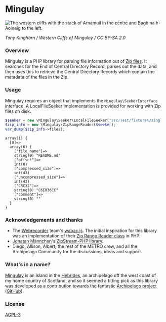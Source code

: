 # Mingulay
![The western cliffs with the stack of Arnamuil in the centre and Bagh na h-Aoineig to the left.](https://upload.wikimedia.org/wikipedia/commons/6/68/Western_cliffs_of_Mingulay.jpg "Western cliffs of Mingulay")

*Tony Kinghorn / Western Cliffs of Mingulay / CC BY-SA 2.0*

### Overview
Mingulay is a PHP library for parsing file information out of [Zip files](https://en.wikipedia.org/wiki/ZIP_(file_format)).
It searches for the End of Central Directory Record, parses out the data, and then uses this to retrieve the Central Directory Records which contain the metadata of the files in the Zip.

### Usage
Mingulay requires an object that implements the `Mingulay\SeekerInterface` interface. A LocalFileSeeker implementation is provided for working with Zip files on disk.

```php
$seeker = new \Mingulay\Seeker\LocalFileSeeker("src/Test/fixtures/single-file.zip");
$zip_info = new \Mingulay\ZipRangeReader($seeker);
var_dump($zip_info->files);
```
```
array(1) {
  [0]=>
  array(6) {
    ["file_name"]=>
    string(9) "README.md"
    ["offset"]=>
    int(0)
    ["compressed_size"]=>
    int(43)
    ["uncompressed_size"]=>
    int(43)
    ["CRC32"]=>
    string(8) "C6E036CC"
    ["comment"]=>
    string(0) ""
  }
}
```

### Acknowledgements and thanks
* The [Webrecorder](https://github.com/webrecorder) team's [wabac.js](https://github.com/webrecorder/wabac.js). The initial inspiration for this library was an implementation of their [Zip Range Reader class](https://github.com/webrecorder/wabac.js/blob/main/src/wacz/ziprangereader.js) in PHP.
* [Jonatan Männchen](https://github.com/maennchen)'s [ZipStream-PHP library](https://github.com/maennchen/ZipStream-PHP).
* Diego, Allison, Albert, the rest of the METRO crew, and all the Archipelago Community for the discussions, ideas and support.

### What's in a name?
[Mingulay](https://en.wikipedia.org/wiki/Mingulay) is an island in the [Hebrides](https://en.wikipedia.org/wiki/Hebrides), an archipelago off the west coast of my home country of Scotland, and so it seemed a fitting pick as this library was developed as a contribution towards the fantastic [Archipelago project](https://archipelago.nyc/) ([GitHub](https://github.com/esmero)).

### License
[AGPL-3](https://www.gnu.org/licenses/agpl-3.0.txt)